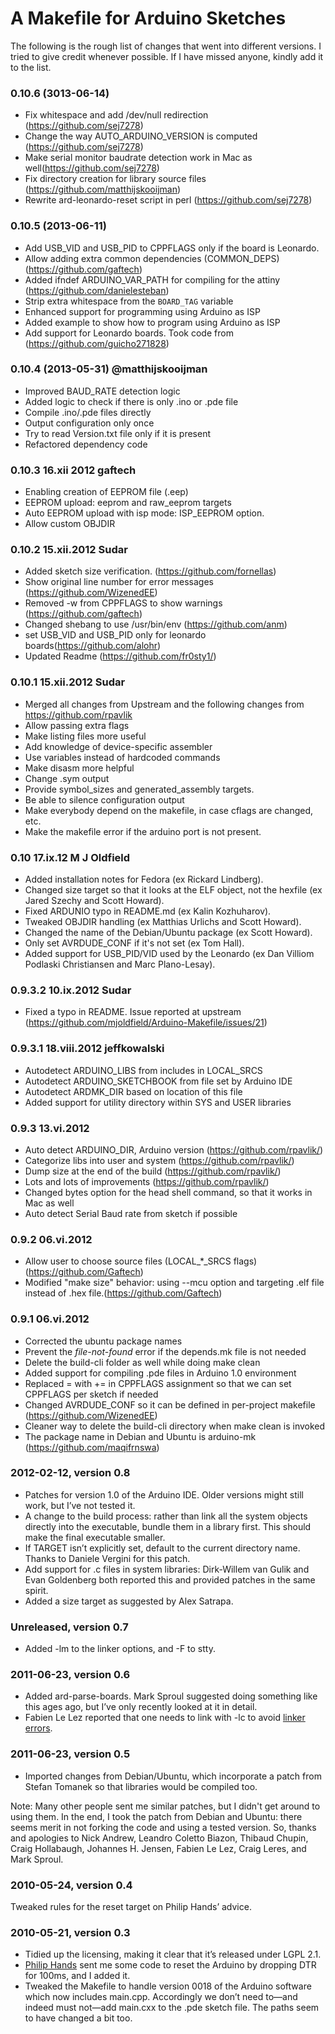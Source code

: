 A Makefile for Arduino Sketches
===============================

The following is the rough list of changes that went into different versions. I tried to give credit whenever possible. If I have missed anyone, kindly add it to the list.

### 0.10.6 (3013-06-14)
- Fix whitespace and add /dev/null redirection (https://github.com/sej7278)
- Change the way AUTO_ARDUINO_VERSION is computed (https://github.com/sej7278)
- Make serial monitor baudrate detection work in Mac as well(https://github.com/sej7278)
- Fix directory creation for library source files (https://github.com/matthijskooijman)
- Rewrite ard-leonardo-reset script in perl (https://github.com/sej7278)

### 0.10.5 (2013-06-11)
- Add USB_VID and USB_PID to CPPFLAGS only if the board is Leonardo.
- Allow adding extra common dependencies (COMMON_DEPS) (https://github.com/gaftech)
- Added ifndef ARDUINO_VAR_PATH for compiling for the attiny (https://github.com/danielesteban)
- Strip extra whitespace from the `BOARD_TAG` variable
- Enhanced support for programming using Arduino as ISP
- Added example to show how to program using Arduino as ISP
- Add support for Leonardo boards. Took code from (https://github.com/guicho271828)

### 0.10.4 (2013-05-31) @matthijskooijman
- Improved BAUD_RATE detection logic
- Added logic to check if there is only .ino or .pde file
- Compile .ino/.pde files directly
- Output configuration only once
- Try to read Version.txt file only if it is present
- Refactored dependency code

###	0.10.3 16.xii 2012 gaftech
- Enabling creation of EEPROM file (.eep)
- EEPROM upload: eeprom and raw_eeprom targets
- Auto EEPROM upload with isp mode: ISP_EEPROM option.
- Allow custom OBJDIR

### 0.10.2 15.xii.2012 Sudar
- Added sketch size verification. (https://github.com/fornellas)
- Show original line number for error messages (https://github.com/WizenedEE)
- Removed -w from CPPFLAGS to show warnings (https://github.com/gaftech)
- Changed shebang to use /usr/bin/env (https://github.com/anm)
- set USB_VID and USB_PID only for leonardo boards(https://github.com/alohr)
- Updated Readme (https://github.com/fr0sty1/)

###  0.10.1 15.xii.2012 Sudar
- Merged all changes from Upstream and the following changes from https://github.com/rpavlik
- Allow passing extra flags
- Make listing files more useful
- Add knowledge of device-specific assembler
- Use variables instead of hardcoded commands
- Make disasm more helpful
- Change .sym output
- Provide symbol_sizes and generated_assembly targets.
- Be able to silence configuration output
- Make everybody depend on the makefile, in case cflags are changed, etc.
- Make the makefile error if the arduino port is not present.

###   0.10 17.ix.12   M J Oldfield
- Added installation notes for Fedora (ex Rickard Lindberg).
- Changed size target so that it looks at the ELF object, 
    not the hexfile (ex Jared Szechy and Scott Howard).
- Fixed ARDUNIO typo in README.md (ex Kalin Kozhuharov).
- Tweaked OBJDIR handling (ex Matthias Urlichs and Scott Howard).
- Changed the name of the Debian/Ubuntu package (ex
    Scott Howard).
- Only set AVRDUDE_CONF if it's not set (ex Tom Hall).
- Added support for USB_PID/VID used by the Leonardo (ex Dan
    Villiom Podlaski Christiansen and Marc Plano-Lesay).

###   0.9.3.2 10.ix.2012 Sudar
- Fixed a typo in README. Issue reported at upstream (https://github.com/mjoldfield/Arduino-Makefile/issues/21)

###   0.9.3.1 18.viii.2012 jeffkowalski

- Autodetect ARDUINO_LIBS from includes in LOCAL_SRCS
- Autodetect ARDUINO_SKETCHBOOK from file set by Arduino IDE
- Autodetect ARDMK_DIR based on location of this file
- Added support for utility directory within SYS and USER libraries

### 0.9.3 13.vi.2012 

- Auto detect ARDUINO_DIR, Arduino version (https://github.com/rpavlik/)
- Categorize libs into user and system (https://github.com/rpavlik/)
- Dump size at the end of the build (https://github.com/rpavlik/)
- Lots and lots of improvements (https://github.com/rpavlik/)
- Changed bytes option for the head shell command, so that it works in Mac as well
- Auto detect Serial Baud rate from sketch if possible

### 0.9.2 06.vi.2012 

- Allow user to choose source files (LOCAL_*_SRCS flags) (https://github.com/Gaftech)
- Modified "make size" behavior: using --mcu option and targeting .elf file instead of .hex file.(https://github.com/Gaftech)

### 0.9.1 06.vi.2012 

- Corrected the ubuntu package names
- Prevent the *file-not-found* error if the depends.mk file is not needed
- Delete the build-cli folder as well while doing make clean
- Added support for compiling .pde files in Arduino 1.0 environment
- Replaced = with += in CPPFLAGS assignment so that we can set CPPFLAGS per sketch if needed
- Changed AVRDUDE_CONF so it can be defined in per-project makefile (https://github.com/WizenedEE)
- Cleaner way to delete the build-cli directory when make clean is invoked
- The package name in Debian and Ubuntu is arduino-mk (https://github.com/maqifrnswa)

### 2012-02-12, version 0.8
- Patches for version 1.0 of the Arduino IDE. Older versions might still work, but I’ve not tested it.
- A change to the build process: rather than link all the system objects directly into the executable, bundle them in a library first. This should make the final executable smaller.
- If TARGET isn’t explicitly set, default to the current directory name. Thanks to Daniele Vergini for this patch.
- Add support for .c files in system libraries: Dirk-Willem van Gulik and Evan Goldenberg both reported this and provided patches in the same spirit.
- Added a size target as suggested by Alex Satrapa.

### Unreleased, version 0.7
- Added -lm to the linker options, and -F to stty.

### 2011-06-23, version 0.6
- Added ard-parse-boards. Mark Sproul suggested doing something like this ages ago, but I’ve only recently looked at it in detail.
- Fabien Le Lez reported that one needs to link with -lc to avoid [linker errors](http://forum.arduino.cc/index.php/topic,40215.0.html).

### 2011-06-23, version 0.5
- Imported changes from Debian/Ubuntu, which incorporate a patch from Stefan Tomanek so that libraries would be compiled too.

Note: Many other people sent me similar patches, but I didn't get around to using them. In the end, I took the patch from Debian and Ubuntu: there seems merit in not forking the code and using a tested version. So, thanks and apologies to Nick Andrew, Leandro Coletto Biazon, Thibaud Chupin, Craig Hollabaugh, Johannes H. Jensen, Fabien Le Lez, Craig Leres, and Mark Sproul.

### 2010-05-24, version 0.4
Tweaked rules for the reset target on Philip Hands’ advice.

### 2010-05-21, version 0.3
- Tidied up the licensing, making it clear that it’s released under LGPL 2.1.
- [Philip Hands](http://hands.com/~phil/) sent me some code to reset the Arduino by dropping DTR for 100ms, and I added it.
- Tweaked the Makefile to handle version 0018 of the Arduino software which now includes main.cpp. Accordingly we don’t need to—and indeed must not—add main.cxx to the .pde sketch file. The paths seem to have changed a bit too.

